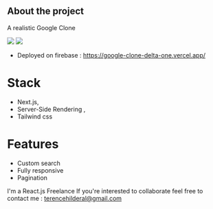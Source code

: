 ## About the project

A realistic Google Clone

![](https://user-images.githubusercontent.com/56540121/132658868-c6a36962-c146-4dc3-bcb0-3399184f061a.png)
![](https://user-images.githubusercontent.com/56540121/132658889-f8b53b8a-b7c7-41aa-975a-d2bc749d19af.png)

- Deployed on firebase :
  https://google-clone-delta-one.vercel.app/

# Stack

- Next.js,
- Server-Side Rendering ,
- Tailwind css

# Features

- Custom search
- Fully responsive
- Pagination

I'm a React.js Freelance
If you're interested to collaborate feel free to contact me :
terencehilderal@gmail.com
